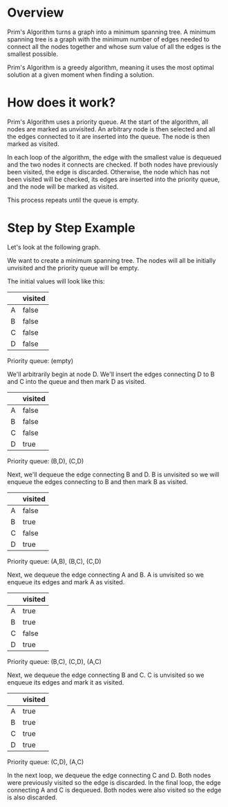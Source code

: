 # Overview
Prim's Algorithm turns a graph into a minimum spanning tree. A minimum spanning tree is a graph with the minimum number of edges needed to connect all the nodes together and whose sum value of all the edges is the smallest possible.

Prim's Algorithm is a greedy algorithm, meaning it uses the most optimal solution at a given moment when finding a solution.

# How does it work?
Prim's Algorithm uses a priority queue. At the start of the algorithm, all nodes are marked as unvisited. An arbitrary node is then selected and all the edges connected to it are inserted into the queue. The node is then marked as visited.

In each loop of the algorithm, the edge with the smallest value is dequeued and the two nodes it connects are checked. If both nodes have previously been visited, the edge is discarded. Otherwise, the node which has not been visited will be checked, its edges are inserted into the priority queue, and the node will be marked as visited.

This process repeats until the queue is empty.

# Step by Step Example

Let's look at the following graph.

We want to create a minimum spanning tree. The nodes will all be initially unvisited and the priority queue will be empty.

The initial values will look like this:

|  | visited |
|---|---|
|A|false|
|B|false|
|C|false|
|D|false|

Priority queue: (empty)

We'll arbitrarily begin at node D. We'll insert the edges connecting D to B and C into the queue and then mark D as visited.

|  | visited |
|---|---|
|A|false|
|B|false|
|C|false|
|D|true|

Priority queue: (B,D), (C,D)

Next, we'll dequeue the edge connecting B and D. B is unvisited so we will enqueue the edges connecting to B and then mark B as visited.

|  | visited |
|---|---|
|A|false|
|B|true|
|C|false|
|D|true|

Priority queue: (A,B), (B,C), (C,D)

Next, we dequeue the edge connecting A and B. A is unvisited so we enqueue its edges and mark A as visited.

|  | visited |
|---|---|
|A|true|
|B|true|
|C|false|
|D|true|

Priority queue: (B,C), (C,D), (A,C)

Next, we dequeue the edge connecting B and C. C is unvisited so we enqueue its edges and mark it as visited.

|  | visited |
|---|---|
|A|true|
|B|true|
|C|true|
|D|true|

Priority queue: (C,D), (A,C)

In the next loop, we dequeue the edge connecting C and D. Both nodes were previously visited so the edge is discarded. In the final loop, the edge connecting A and C is dequeued. Both nodes were also visited so the edge is also discarded.